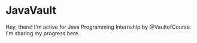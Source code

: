 # JavaVault
Hey, there! I'm active for Java Programming Internship by @VaultofCourse. I'm sharing my progress here.

